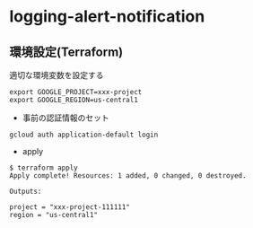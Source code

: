 # logging-alert-notification


## 環境設定(Terraform)

適切な環境変数を設定する

```shell
export GOOGLE_PROJECT=xxx-project
export GOOGLE_REGION=us-central1
```


- 事前の認証情報のセット

```
gcloud auth application-default login
```

- apply

```shell
$ terraform apply
Apply complete! Resources: 1 added, 0 changed, 0 destroyed.

Outputs:

project = "xxx-project-111111"
region = "us-central1"
```
